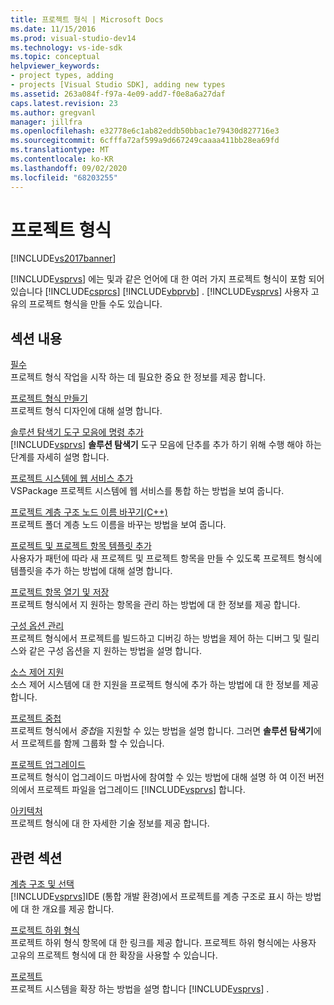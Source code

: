 ```yaml
---
title: 프로젝트 형식 | Microsoft Docs
ms.date: 11/15/2016
ms.prod: visual-studio-dev14
ms.technology: vs-ide-sdk
ms.topic: conceptual
helpviewer_keywords:
- project types, adding
- projects [Visual Studio SDK], adding new types
ms.assetid: 263a084f-f97a-4e09-add7-f0e8a6a27daf
caps.latest.revision: 23
ms.author: gregvanl
manager: jillfra
ms.openlocfilehash: e32778e6c1ab82eddb50bbac1e79430d827716e3
ms.sourcegitcommit: 6cfffa72af599a9d667249caaaa411bb28ea69fd
ms.translationtype: MT
ms.contentlocale: ko-KR
ms.lasthandoff: 09/02/2020
ms.locfileid: "68203255"
---
```

# <a name="project-types"></a>프로젝트 형식
[!INCLUDE[vs2017banner](../../includes/vs2017banner.md)]

[!INCLUDE[vsprvs](../../includes/vsprvs-md.md)] 에는 및과 같은 언어에 대 한 여러 가지 프로젝트 형식이 포함 되어 있습니다 [!INCLUDE[csprcs](../../includes/csprcs-md.md)] [!INCLUDE[vbprvb](../../includes/vbprvb-md.md)] . [!INCLUDE[vsprvs](../../includes/vsprvs-md.md)] 사용자 고유의 프로젝트 형식을 만들 수도 있습니다.  
  
## <a name="in-this-section"></a>섹션 내용  
 [필수](../../extensibility/internals/project-type-essentials.md)  
 프로젝트 형식 작업을 시작 하는 데 필요한 중요 한 정보를 제공 합니다.  
  
 [프로젝트 형식 만들기](../../extensibility/internals/creating-project-types.md)  
 프로젝트 형식 디자인에 대해 설명 합니다.  
  
 [솔루션 탐색기 도구 모음에 명령 추가](../../extensibility/adding-a-command-to-the-solution-explorer-toolbar.md)  
 [!INCLUDE[vsprvs](../../includes/vsprvs-md.md)] **솔루션 탐색기** 도구 모음에 단추를 추가 하기 위해 수행 해야 하는 단계를 자세히 설명 합니다.  
  
 [프로젝트 시스템에 웹 서비스 추가](../../misc/adding-web-services-to-project-systems.md)  
 VSPackage 프로젝트 시스템에 웹 서비스를 통합 하는 방법을 보여 줍니다.  
  
 [프로젝트 계층 구조 노드 이름 바꾸기(C++)](../../misc/renaming-project-hierarchy-nodes-cpp.md)  
 프로젝트 폴더 계층 노드 이름을 바꾸는 방법을 보여 줍니다.  
  
 [프로젝트 및 프로젝트 항목 템플릿 추가](../../extensibility/internals/adding-project-and-project-item-templates.md)  
 사용자가 패턴에 따라 새 프로젝트 및 프로젝트 항목을 만들 수 있도록 프로젝트 형식에 템플릿을 추가 하는 방법에 대해 설명 합니다.  
  
 [프로젝트 항목 열기 및 저장](../../extensibility/internals/opening-and-saving-project-items.md)  
 프로젝트 형식에서 지 원하는 항목을 관리 하는 방법에 대 한 정보를 제공 합니다.  
  
 [구성 옵션 관리](../../extensibility/internals/managing-configuration-options.md)  
 프로젝트 형식에서 프로젝트를 빌드하고 디버깅 하는 방법을 제어 하는 디버그 및 릴리스와 같은 구성 옵션을 지 원하는 방법을 설명 합니다.  
  
 [소스 제어 지원](../../extensibility/internals/supporting-source-control.md)  
 소스 제어 시스템에 대 한 지원을 프로젝트 형식에 추가 하는 방법에 대 한 정보를 제공 합니다.  
  
 [프로젝트 중첩](../../extensibility/internals/nesting-projects.md)  
 프로젝트 형식에서 *중첩*을 지원할 수 있는 방법을 설명 합니다. 그러면 **솔루션 탐색기**에서 프로젝트를 함께 그룹화 할 수 있습니다.  
  
 [프로젝트 업그레이드](../../extensibility/internals/upgrading-projects.md)  
 프로젝트 형식이 업그레이드 마법사에 참여할 수 있는 방법에 대해 설명 하 여 이전 버전의에서 프로젝트 파일을 업그레이드 [!INCLUDE[vsprvs](../../includes/vsprvs-md.md)] 합니다.  
  
 [아키텍처](../../extensibility/internals/project-types-architecture.md)  
 프로젝트 형식에 대 한 자세한 기술 정보를 제공 합니다.  
  
## <a name="related-sections"></a>관련 섹션  
 [계층 구조 및 선택](../../extensibility/internals/hierarchies-and-selection.md)  
 [!INCLUDE[vsprvs](../../includes/vsprvs-md.md)]IDE (통합 개발 환경)에서 프로젝트를 계층 구조로 표시 하는 방법에 대 한 개요를 제공 합니다.  
  
 [프로젝트 하위 형식](../../extensibility/internals/project-subtypes.md)  
 프로젝트 하위 형식 항목에 대 한 링크를 제공 합니다. 프로젝트 하위 형식에는 사용자 고유의 프로젝트 형식에 대 한 확장을 사용할 수 있습니다.  
  
 [프로젝트](../../extensibility/internals/projects.md)  
 프로젝트 시스템을 확장 하는 방법을 설명 합니다 [!INCLUDE[vsprvs](../../includes/vsprvs-md.md)] .
